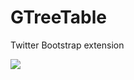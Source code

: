 GTreeTable
==========

Twitter Bootstrap extension


![](http://gtreetable.gilek.net/assets/gtreetable.png)
